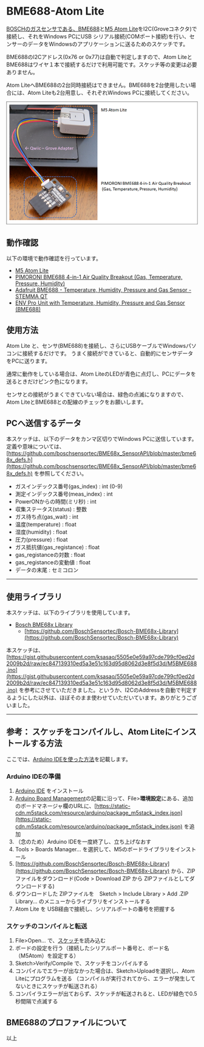# BME688-Atom Lite

[BOSCHのガスセンサである、BME688](https://www.bosch-sensortec.com/products/environmental-sensors/gas-sensors/bme688/)と[M5 Atom Lite](https://docs.m5stack.com/en/core/atom_lite)をI2C(Groveコネクタ)で接続し、それをWindows PCにUSB シリアル接続(COMポート接続)を行い、センサーのデータをWindowsのアプリケーションに送るためのスケッチです。

BME688のI2Cアドレス(0x76 or 0x77)は自動で判定しますので、Atom LiteとBME688はワイヤ１本で接続するだけで利用可能です。スケッチ等の変更は必要ありません。

Atom LiteへBME688の2台同時接続はできません。BME688を2台使用したい場合には、Atom Liteも2台用意し、それぞれWindows PCに接続してください。

![Atom Lite](https://github.com/MRSa/SamplingBME688Serial/blob/master/images/AtomLite.png?raw=true)

## 動作確認

以下の環境で動作確認を行っています。

* [M5 Atom Lite](https://docs.m5stack.com/en/core/atom_lite)
* [PIMORONI BME688 4-in-1 Air Quality Breakout (Gas, Temperature, Pressure, Humidity)](https://shop.pimoroni.com/products/bme688-breakout)
* [Adafruit BME688 - Temperature, Humidity, Pressure and Gas Sensor - STEMMA QT](https://www.adafruit.com/product/5046)
* [ENV Pro Unit with Temperature, Humidity, Pressure and Gas Sensor (BME688)](https://shop.m5stack.com/products/env-pro-unit-with-temperature-humidity-pressure-and-gas-sensor-bme688)

## 使用方法

Atom Lite と、センサ(BME688)を接続し、さらにUSBケーブルでWindowsパソコンに接続するだけです。
うまく接続ができていると、自動的にセンサデータをPCに送ります。

通常に動作をしている場合は、Atom LiteのLEDが青色に点灯し、PCにデータを送るときだけピンク色になります。

センサとの接続がうまくできていない場合は、緑色の点滅になりますので、Atom LiteとBME688との配線のチェックをお願いします。

##

## PCへ送信するデータ

本スケッチは、以下のデータをカンマ区切りでWindows PCに送信しています。定義や意味については、 [https://github.com/boschsensortec/BME68x_SensorAPI/blob/master/bme68x_defs.h](https://github.com/boschsensortec/BME68x_SensorAPI/blob/master/bme68x_defs.h) を参照してください。

* ガスインデックス番号(gas_index) : int (0-9)
* 測定インデックス番号(meas_index) : int
* PowerONからの時間(ミリ秒) : int
* 収集ステータス(status) : 整数
* ガス待ち点(gas_wait) : int
* 温度(temperature) : float
* 湿度(humidity) : float
* 圧力(pressure) : float
* ガス抵抗値(gas_registance) : float
* gas_registanceの対数 : float
* gas_registanceの変動値 : float
* データの末尾 : セミコロン

--------

## 使用ライブラリ

本スケッチは、以下のライブラリを使用しています。

* [Bosch BME68x Library](https://github.com/BoschSensortec/Bosch-BME68x-Library)
  * [https://github.com/BoschSensortec/Bosch-BME68x-Library](https://github.com/BoschSensortec/Bosch-BME68x-Library)

本スケッチは、 [https://gist.githubusercontent.com/ksasao/5505e0e59a97cde799cf0ed2d2009b2d/raw/ec847139310ed5a3e51c163d95d8062d3e8f5d3d/M5BME688.ino](https://gist.githubusercontent.com/ksasao/5505e0e59a97cde799cf0ed2d2009b2d/raw/ec847139310ed5a3e51c163d95d8062d3e8f5d3d/M5BME688.ino) を参考にさせていただきました。というか、I2CのAddressを自動で判定するようにした以外は、ほぼそのまま使わせていただいています。ありがとうございました。

--------

## 参考： スケッチをコンパイルし、Atom Liteにインストールする方法

ここでは、[Arduino IDEを使った方法](https://docs.m5stack.com/en/arduino/arduino_ide)を記載します。

### Arduino IDEの準備

1. [Arduino IDE](https://www.arduino.cc/en/software) をインストール
2. [Arduino Board Management](https://docs.m5stack.com/en/arduino/arduino_board)の記載に沿って、File>**環境設定**にある、追加のボードマネージャ欄のURLに、[https://static-cdn.m5stack.com/resource/arduino/package_m5stack_index.json](https://static-cdn.m5stack.com/resource/arduino/package_m5stack_index.json) を追加
3. （念のため）Arduino IDEを一度終了し、立ち上げなおす
4. Tools > Boards Manager... を選択して、M5のボードライブラリをインストール
5. [https://github.com/BoschSensortec/Bosch-BME68x-Library](https://github.com/BoschSensortec/Bosch-BME68x-Library) から、ZIP ファイルをダウンロード(Code > Download ZIP から ZIPファイルとしてダウンロードする)
6. ダウンロードした ZIPファイルを　Sketch > Include Library > Add .ZIP Library... のメニューからライブラリをインストールする
7. Atom Lite を USB経由で接続し、シリアルポートの番号を把握する

### スケッチのコンパイルと転送

1. File>Open... で、[スケッチ](https://raw.githubusercontent.com/MRSa/SamplingBME688Serial/master/AtomLite/sketch_BME688_SAMPLING.ino)を読み込む
2. ボードの設定を行う（接続したシリアルポート番号と、ボード名（M5Atom）を設定する）
3. Sketch>Verify/Compile で、スケッチをコンパイルする
4. コンパイルでエラーが出なかった場合は、Sketch>Uploadを選択し、Atom Liteにプログラムを送る （コンパイルが実行されてから、エラーが発生してないときにスケッチが転送される）
5. コンパイラエラーが出ておらず、スケッチが転送されると、LEDが緑色で0.5秒間隔で点滅する

## BME688のプロファイルについて


以上
